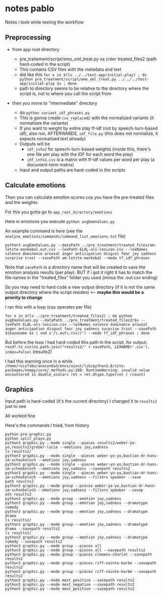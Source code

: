 # notes pablo

Notes i took while testing the workflow

## Preprocessing

 - from app root directory
	- pre_traitement/script/emo_xml_treat.py va créer treated_files2 (path hard-coded in the script)
	- This contains CSV files with the metadata and text
	- did like this `for x in $(ls ../../test-app/initial-play) ; do python pre_treatment/script/emo_xml_treat.py ../../../test-app/initial-play $x ; done`
	- path to directory seems to be relative to the directory where the script is, not to where you call the script from

 - then you move to "intermediate" directory 
	- do `python variant_idf_phrases.py` 
	- This is gonna create `csv_replaced2` with the normalized variants (it normalizes the variants)
	- If you want to weight by entire play tf-idf (not by speech-turn-based idf), also run, AFTERWARDS, `idf_file.py` (this does not normalize, it expects normalized text already)
	- Outputs will be
		- `idf_info2` for speech-turn-based weights (inside this, there's one file per play with the IDF for each word the play)
		- `idf_info2.csv` is a matrix with tf-idf values per word per play (a document-term matrix)
	- Input and output paths are hard-coded in the scripts

## Calculate emotions

Then you can calculate emotion scores cos you have the pre-treated files and the weights

For this you gotta go to `app_root_directory/emotions`

Here in emotions you execute `python avgEmoValues.py`

An example command is here (see the `analyse_emotions/commands/command_list_emotions.txt` file)

```shell
python3 avgEmoValues.py --dataPath ../pre_treatment/treated_files/am-letzte-maskebal.out.csv --lexPath ELAL-als-lexicon.csv --lexNames valence dominance arousal anger anticipation disgust fear joy sadness surprise trust --savePath am-letzte-maskebal --mode tf_idf_phrases
```

Note that `savePath` is a directory name that will be created to save the emotion analysis results (per play). BUT if i got it right it has to match the file names in the "treated_files" folder you used (minus the .out.csv ending)

So you may need to hard code a new output directory (if it is not the same output directory where the script resides) <-- **maybe this would be a priority to change**

I ran this with a loop (cos operates per file) 

```shell
for x in $(ls ../pre_treatment/treated_files2) ; do python avgEmoValues.py --dataPath ../pre_treatment/treated_files2/$x --lexPath ELAL-als-lexicon.csv --lexNames valence dominance arousal anger anticipation disgust fear joy sadness surprise trust --savePath $(basename $x | sed s'/\.out\.csv//') --mode tf_idf_phrases ; done
```

But before the loop i had hard-coded this path in the script, for output: `resdf.to_csv(os.path.join("results2/" + savePath, LEXNAME+'.csv'), index=False)` (results2)

I had this warning once in a while `/home/ruizfabo/anaconda3/envs/ajout/lib/python3.8/site-packages/numpy/core/_methods.py:188: RuntimeWarning: invalid value encountered in double_scalars
  ret = ret.dtype.type(ret / rcount)`


## Graphics

Input path is hard-coded (it's the current directory)
I changed it to `results2` just to see

All worked fine

Here's the commands I tried, from history

```
python pre-graphic.py 
python split_plays.py 
python3 graphic.py --mode single --pieces results2/weber-yo-yo,results2/greber-lucie --emotions joy,sadness
ls results2/
python3 graphic.py --mode single --pieces weber-yo-yo,bastian-dr-hans-im-schnokeloch --emotions joy,sadness
python3 graphic.py --mode single --pieces weber-yo-yo,bastian-dr-hans-im-schnokeloch --emotions joy,sadness --savepath results2
python3 graphic.py --mode single --pieces weber-yo-yo,bastian-dr-hans-im-schnokeloch --emotions joy,sadness --filters speaker --save
path results2
python3 graphic.py --mode group --pieces weber-yo-yo,bastian-dr-hans-im-schnokeloch --emotions joy,sadness --filters speaker --savep
ath results2
python3 graphic.py --mode group --emotion joy,sadness
python3 graphic.py --mode group --emotion joy,sadness --dramatype comedy
python3 graphic.py --mode group --emotion joy,sadness --dramatype drama
ls results2/
python3 graphic.py --mode group --emotion joy,sadness --dramatype drama --savepath results2
ls results2/
python3 graphic.py --mode group --emotion joy,sadness --dramatype comedy --savepath results2
python3 graphic.py --mode group --pieces all
python3 graphic.py --mode group --pieces all --savepath results2
python3 graphic.py --mode group --pieces clemens-charlot --savepath results2
python3 graphic.py --mode group --pieces riff-sainte-barbe --savepath results2
python3 graphic.py --mode group --pieces riff-sainte-barbe --savepath results2
python3 graphic.py --mode most_positive --savepath results2
python3 graphic.py --mode most_negative --savepath results2
python3 graphic.py --mode most_positive --savepath results2

```